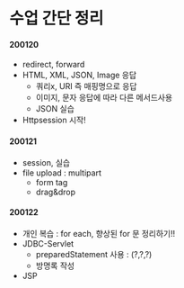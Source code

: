 # 수업 간단 정리

#### 200120

- redirect, forward 
- HTML, XML, JSON, Image 응답
  - 쿼리x, URI 즉 매핑명으로 응답
  - 이미지, 문자 응답에 따라 다른 메서드사용
  - JSON 실습
- Httpsession 시작!



#### 200121

- session, 실습
- file upload : multipart
  - form tag
  - drag&drop



#### 200122

- 개인 복습 : for each, 향상된 for 문 정리하기!!
- JDBC-Servlet 
  - preparedStatement 사용 : (?,?,?)
  - 방명록 작성
- JSP